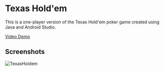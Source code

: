 # Texas Hold'em

This is a one-player version of the Texas Hold'em poker game created using Java and Android Studio. 

[Video Demo](https://www.youtube.com/watch?v=5XAbnHIYRfY)

## Screenshots
  
![TexasHoldem](https://user-images.githubusercontent.com/85205294/125889559-05c78b9c-cb08-42c6-9176-af22d3b7404f.PNG)
